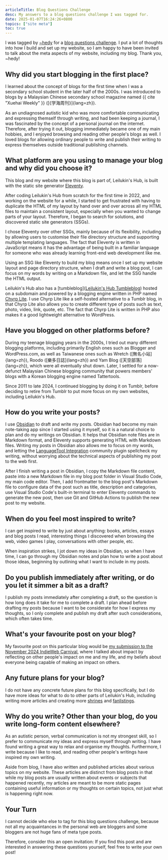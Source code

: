 ```yaml
---
articleTitle: Blog Questions Challenge
desc: My answers to a blog questions challenge I was tagged for.
date: 2025-01-07T16:24:26+0800
topics: ["site meta"]
toc: true
---
```


I was tagged by [~hedy](https://home.hedy.dev/) for a [blog questions challenge](https://home.hedy.dev/posts/blog-questions-challenge/). I put a lot of thoughts into how I build and set up my website, so I am happy to have been invited to talk about the meta aspects of my website, including my blog. Thank you, ~hedy!

## Why did you start blogging in the first place?

I learned about the concept of blogs for the first time when I was a secondary school student in the later half of the 2000s. I was introduced to blogs by a Malaysian Chinese secondary school magazine named {{ cite "Xuehai Weekly" }} ([《学海周刊》]{lang=zh}).

As an undiagnosed autistic kid who was more comfortable communicating and expressing themself through writing, and had been keeping a journal, I was fascinated by the concept of a personal journal on the internet. Therefore, after trying it out, blogging immediately became one of my main hobbies, and I enjoyed browsing and reading other people's blogs as well. I loved blogs for allowing ordinary people to write and publish their writing to express themselves outside traditional publishing channels.

## What platform are you using to manage your blog and why did you choose it?

This blog and my website where this blog is part of, Leilukin's Hub, is built with the static site generator [Eleventy](https://www.11ty.dev/).

After coding Leilukin's Hub from scratch for the first time in 2022, and working on the website for a while, I started to get frustrated with having to duplicate the HTML of my layout by hand over and over across all my HTML files to maintain a consistent layout, especially when you wanted to change parts of your layout. Therefore, I began to search for solutions, and discovered static site generators (SSGs).

I chose Eleventy over other SSGs, mainly because of its flexibility, including by allowing users to customise their file directory structure and supporting multiple templating languages. The fact that Eleventy is written in JavaScript means it has the advantage of being built in a familiar language for someone who was already learning front-end web development like me.

Using an SSG like Eleventy to build my blog means once I set up my website layout and page directory structure, when I draft and write a blog post, I can focus on my words by writing on a Markdown file, and let the SSG handle the HTML output.

Leilukin's Hub also has a [tumbleblog]([Leilukin's Hub Tumbleblog](https://tumbleblog.leilukin.com/)) hosted on a subdomain and powered by a blogging engine written in PHP named [Chyrp Lite](https://chyrplite.net/). I use Chyrp Lite like a self-hosted alternative to a Tumblr blog, in that Chyrp Lite also allows you to create different type of posts such as text, photo, video, link, quote, etc. The fact that Chyrp Lite is written in PHP also makes it a good lightweight alternative to WordPress.

## Have you blogged on other platforms before?

During my teenage blogging years in the 2000s, I tried out many different blogging platforms, including primarily English ones such as Blogger and WordPress.com, as well as Taiwanese ones such as Wretch ([無名小站]{lang=zh}), Roodo ([樂多日誌]{lang=zh}) and Yam Blog ([天空部落]{lang=zh}), which were all eventually shut down. Later, I settled for a now-defunct Malaysian Chinese blogging community that powers members' blogs with a Korean blogging engine named Tattertools.

Since 2011 to late 2024, I continued blogging by doing it on Tumblr, before deciding to retire from Tumblr to put more focus on my own websites, including Leilukin's Hub.

## How do you write your posts?

I use [Obsidian](https://obsidian.md/) to draft and write my posts. Obsidian had become my main note-taking app since I started using it myself, so it is a natural choice to plan and do my writings on Obsidian. It helps that Obsidian note files are in Markdown format, and Eleventy supports generating HTML with Markdown files. Writing my posts in Obsidian also allows me to focus on my words, and letting the [LanguageTool Integration](https://github.com/Clemens-E/obsidian-languagetool-plugin) community plugin spellcheck my writing, without worrying about the technical aspects of publishing my post to the web first.

After I finish writing a post in Obsidian, I copy the Markdown file content, paste into a new Markdown file in my blog post folder in Visual Studio Code, my main code editor. Then, I add frontmatter to the blog post's Markdown file to configure data of the post such as title, description and categories, use Visual Studio Code's built-in terminal to enter Eleventy commands to generate the new post, then use Git and GitHub Actions to publish the new post to my website.

## When do you feel most inspired to write?

I can get inspired to write by just about anything: books, articles, essays and blog posts I read, interesting things I discovered when browsing the web, video games I play, conversations with other people, etc.

When inspiration strikes, I jot down my ideas in Obsidian, so when I have time, I can go through my Obsidian notes and plan how to write a post about those ideas, beginning by outlining what I want to include in my posts.

## Do you publish immediately after writing, or do you let it simmer a bit as a draft?

I publish my posts immediately after completing a draft, so the question is how long does it take for me to complete a draft. I plan ahead before drafting my posts because I want to be considerate for how I express my thoughts, so I only complete and publish my draft after such considerations, which often takes time.

## What's your favourite post on your blog?

My favourite post on this particular blog would be [my submission to the November 2024 IndieWeb Carnival](2024-12-01-indieweb-carnival-november-2024-impact.md), where I talked about impact by reflecting on other people's impact on me and my life, and my beliefs about everyone being capable of making an impact on others.

## Any future plans for your blog?

I do not have any concrete future plans for this blog specifically, but I do have more ideas for what to do to other parts of Leilukin's Hub, including writing more articles and creating more [shrines](/shrines) and [fanlistings](https://fan.leilukin.com/).

## Why do you write? Other than your blog, do you write long-form content elsewhere?

As an autistic person, verbal communication is not my strongest skill, so I prefer to communicate my ideas and express myself through writing. I have found writing a great way to relax and organise my thoughts. Furthermore, I write because I like to read, and reading other people's writings have inspired my own writing.

Aside from blog, I have also written and published articles about various topics on my website. These articles are distinct from blog posts in that while my blog posts are usually written about events or subjects that happened recently, my articles are meant to be more static pages containing useful information or my thoughts on certain topics, not just what is happening right now.

## Your Turn

I cannot decide who else to tag for this blog questions challenge, because not all my acquaintances in the personal web are bloggers and some bloggers are not huge fans of meta type posts.

Therefore, consider this an open invitation: If you find this post and are interested in answering these questions yourself, feel free to write your own post!
